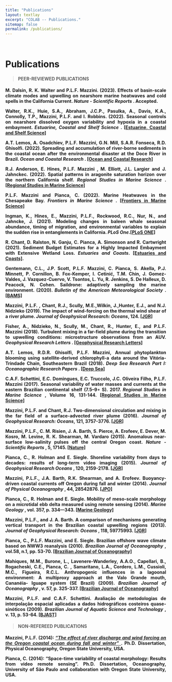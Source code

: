 ```yaml
---
title: "Publications"
layout: textlay
excerpt: "COLAB -- Publications."
sitemap: false
permalink: /publications/
---
```


<br>

# Publications

<div style="text-align:justify" markdown="1">

>#### <b> PEER-REVIEWED PUBLICATIONS <b>

M. Dalsin, R. K. Walter and <b>P.L.F. Mazzini.</b> (2023). Effects of basin-scale climate modes and upwelling on nearshore marine heatwaves and cold spells in the California Current. <i> Nature - Scientific Reports </i>. Accepted.

Walter, R.K., Huie, S.A., Abraham, J.C.P., Pasulka, A., Davis, K.A., Connolly, T.P., <b>Mazzini, P.L.F.</b> and I. Robbins. (2022). Seasonal controls on nearshore dissolved oxygen variability and hypoxia in a coastal embayment. <i> Estuarine, Coastal and Shelf Science </i>.
[[Estuarine, Coastal and Shelf Science]](https://www.sciencedirect.com/science/article/pii/S027277142200381X)

A.T. Lemos, A. Osadchiev, <b>P.L.F. Mazzini</b>, G.N. Mill, S.A.R. Fonseca, R.D. Ghisolfi. (2022). Spreading and accumulation of river-borne sediments in the coastal ocean after the environmental disaster at the Doce River in Brazil. <i> Ocean and Coastal Research </i>. [[Ocean and Coastal Research]](http://doi.org/10.1590/2675-2824070.21097atl)

R.J. Anderson, E. Hines, <b>P.L.F. Mazzini</b> , M. Elliott, J.L. Largier and J. Jahnckec. (2022). Spatial patterns in aragonite saturation horizon over the northern California shelf. <i> Regional Studies in Marine Science </i>. [[Regional Studies in Marine Science]](https://doi.org/10.1016/j.rsma.2022.102286)

<b>P.L.F. Mazzini</b> and <b>Pianca, C. </b> (2022). Marine Heatwaves in the Chesapeake Bay. <i> Frontiers in Marine Science </i>. [[Frontiers in Marine Science]](https://www.frontiersin.org/articles/10.3389/fmars.2021.750265/full)

Ingman, K., Hines, E., <b>Mazzini, P.L.F.</b>, Rockwood, R.C., Nur, N., and Jahncke, J. (2021). Modeling changes in baleen whale seasonal abundance, timing of migration, and environmental variables to explain the sudden rise in entanglements in California. <i>PLoS One</i>.[[PLoS ONE]](https://doi.org/10.1371/journal.pone.0248557)

R. Chant, D. Ralston, N. Ganju, <b>C. Pianca</b>, A. Simonson and R. Cartwright (2021). Sediment Budget Estimates for a Highly Impacted Embayment with Extensive Wetland Loss. <i>Estuaries and Coasts</i>. [[Estuaries and Coasts]](https://link.springer.com/article/10.1007/s12237-020-00784-3).

Gentemann, C.L., J.P. Scott, <b>P.L.F. Mazzini</b>, <b>C. Pianca</b>, S. Akella, P.J. Minnett, P. Cornillon, B. Fox-Kemper, I. Cetinić, T.M. Chin, J. Gomez-Valdes, J. Vazquez-Cuervo, V. Tsontos, L. Yu, R. Jenkins, S. De Halleux, D. Peacock, N. Cohen. Saildrone: adaptively sampling the marine environment. (2020). <i>Bulletin of the American Meteorological Society </i>. [[BAMS]](https://journals.ametsoc.org/doi/10.1175/BAMS-D-19-0015.1)

<b>Mazzini, P.L.F.</b> , Chant, R.J., Scully, M.E.,Wilkin, J.,Hunter, E.J., and N.J. Nidzieko (2019). The impact of wind-forcing on the thermal wind shear of a river plume. <i> Journal of Geophysical Research: Oceans</i>, 124. [[JGR]](https://doi.org/10.1029/2019JC015259)

Fisher, A., Nidzieko, N., Scully, M., Chant, R., Hunter, E., and <b> P.L.F. Mazzini </b> (2018). Turbulent mixing in a far-field plume during the transition to upwelling conditions: microstructure observations from an AUV. <i> Geophysical Research Letters </i>. [[Geophysical Research Letters]](https://doi.org/10.1029/2018GL078543)

A.T. Lemos, R.D.R. Ghisolfi, <b>P.L.F. Mazzini</b>, Annual phytoplankton blooming using satellite-derived chlorophyll-a data around the Vitória-Trindade Chain, Southeastern Brazil (2018). <i> Deep Sea Research Part I: Oceanographic Research Papers </i>. [[Deep Sea]](https://www.sciencedirect.com/science/article/pii/S0967063717303084)

C.A.F. Schettini, E.C. Domingues, E.C. Truccolo, J.C. Oliveira Filho, <b>P.L.F. Mazzini</b> (2017). Seasonal variability of water masses and currents at the eastern Brazilian continental shelf (7.5–9∘ S). 2017. <i> Regional Studies in Marine Science </i>, Volume 16, 131-144. [[Regional Studies in Marine Science]](https://doi.org/10.1016/j.rsma.2017.08.012)

<b>Mazzini, P.L.F.</b> and Chant, R.J. Two-dimensional circulation and mixing in the far field of a surface-advected river plume (2016). <i> Journal of Geophysical Research: Oceans</i>, 121, 3757-3776. [[JGR]](http://onlinelibrary.wiley.com/doi/10.1002/2015JC011059/abstract)

<b>Mazzini, P.L.F.</b>, C. M. Risien, J. A. Barth, S. Pierce, A. Erofeev, E. Dever, M. Kosro, M. Levine, R. K. Shearman, M. Vardaro (2015). Anomalous near-surface low-salinity pulses off the central Oregon coast. <i> Nature - Scientific Reports </i>, 5, 17145. [[Nature]](https://www.nature.com/articles/srep17145)

<b>Pianca, C.</b>, R. Holman and E. Siegle. Shoreline variability from days to decades: results of long-term video imaging (2015). <i> Journal of Geophysical Research Oceans </i>, 120, 2159-2178. [[JGR]](http://onlinelibrary.wiley.com/doi/10.1002/2014JC010329/abstract)

<b>Mazzini, P.L.F.</b>, J.A. Barth, R.K. Shearman, and A. Erofeev. Buoyancy-driven coastal currents off Oregon during fall and winter (2014). <i> Journal of Physical Oceanography </i>, 44, 28542876. [[JPO]](https://doi.org/10.1175/JPO-D-14-0012.1)

<b>Pianca, C.</b>, R. Holman and E. Siegle. Mobility of meso-scale morphology on a microtidal ebb delta measured using remote sensing (2014). <i> Marine Geology </i>, vol. 357, p. 334—343. [[Marine Geology]](http://dx.doi.org/10.1016/j.margeo.2014.09.045)

<b>Mazzini, P.L.F.</b>, and J. A. Barth. A comparison of mechanisms generating vertical transport in the Brazilian coastal upwelling regions (2013). <i> Journal of Geophysical Research: Oceans </i>, 118, 59775993. [[JGR]](http://onlinelibrary.wiley.com/doi/10.1002/2013JC008924/abstract)

<b>Pianca, C.</b>, <b>P.L.F. Mazzini</b>, and E. Siegle.  Brazilian offshore wave climate based on NWW3 reanalysis (2010). <i> Brazilian Journal of Oceanography </i>, vol.58, n.1, pp. 53-70. [[Brazilian Journal of Oceanography]](http://dx.doi.org/10.1590/S1679-87592010000100006)

Mahiques, M.M., Burone, L., Lavenere-Wanderley, A.A.O., Capellari, B., Rogacheski, C.E., <b> Pianca, C. </b>, Samaritano, L.A., Cordero, L.M., Cussioli, M.C., Figueira, R.C.L. Anthropogenic influences in a lagoonal environment: A multiproxy approach at the Valo Grande mouth, Cananéia- Iguape system (SE Brazil) (2009). <i> Brazilian Journal of Oceanography </i>, v. 57, p. 325-337. [[Brazilian Journal of Oceanography]](http://dx.doi.org/10.1590/S1679-87592009000400007)

<b> Mazzini, P.L.F. </b> and C.A.F. Schettini. Avaliação de metodologias de interpolação espacial aplicadas a dados hidrográficos costeiros quase-sinóticos (2009). <i>Brazilian Journal of Aquatic Science and Technology </i>, v. 13, p. 53-64. [[BJAST]](http://dx.doi.org/10.14210/bjast.v13n1.p53-64)

> #### <b> NON-REFEREED PUBLICATIONS <b>

<b> Mazzini, P.L.F. </b> (2014): [<em> “The effect of river discharge and wind forcing on the Oregon coastal ocean during fall and winter” </em>](http://hdl.handle.net/1957/52595). Ph.D. Dissertation, Physical Oceanography, Oregon State University, USA.

<b> Pianca, C. </b> (2014): “Space-time variability of coastal morphology: Results from video remote sensing”. Ph.D. Dissertation, Oceanography, University of São Paulo and collaboration with Oregon State University, USA.

</div>
